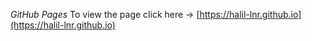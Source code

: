 *GitHub Pages*
To view the page click here -> [https://halil-lnr.github.io](https://halil-lnr.github.io)
